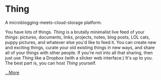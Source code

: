 Thing
=====

A microblogging-meets-cloud-storage platform.

You have lots of things. <i>Thing</i> is a brutally minimalist live feed of your <i>things</i>: pictures, documents, links, projects, notes, blog posts, LOL cats, puppy pictures,
and whatever else you'd like to feed it. You can create new and exciting things, curate your old existing things in new ways, and share all of your things with other people. If you're not into
all that sharing, then just use <i>Thing</i> like a Dropbox (with a slicker web interface.) It's up to
you. The best part is, you can host <i>Thing</i> yourself.

<a href="http://kmacrow.github.com/">...More</a> 
